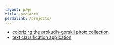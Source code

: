 ```yaml
---
layout: page
title: projects
permalink: /projects/
---
```


- [colorizing the prokudin-gorskii photo collection](/projects/cs180/project1/project1.md)
- [text classification application](/projects/text-app/text-app.md)

